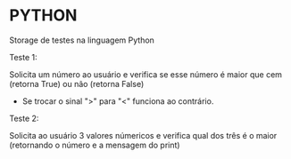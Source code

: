 # PYTHON
Storage de testes na linguagem Python

Teste 1:

Solicita um número ao usuário e verifica se esse número é maior que cem (retorna True) ou não (retorna False)
- Se trocar o sinal ">" para "<" funciona ao contrário.

Teste 2:

Solicita ao usuário 3 valores númericos e verifica qual dos três é o maior (retornando o número e a mensagem do print)
